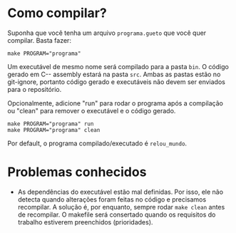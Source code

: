 # Como compilar?
Suponha que você tenha um arquivo `programa.gueto` que você quer compilar. Basta fazer: 
```
make PROGRAM="programa"
```
Um executável de mesmo nome será compilado para a pasta `bin`. O código gerado em C-- assembly estará na pasta `src`. Ambas as pastas estão no git-ignore, portanto código gerado e executáveis não devem ser enviados para o repositório.

Opcionalmente, adicione "run" para rodar o programa após a compilação ou "clean" para remover o executável e o código gerado.
```
make PROGRAM="programa" run
make PROGRAM="programa" clean
```
Por default, o programa compilado/executado é `relou_mundo`.

# Problemas conhecidos
* As dependências do executável estão mal definidas. Por isso, ele não detecta quando alterações foram feitas no código e precisamos recompilar. A solução é, por enquanto, sempre rodar `make clean` antes de recompilar. O makefile será consertado quando os requisitos do trabalho estiverem preenchidos (prioridades).
